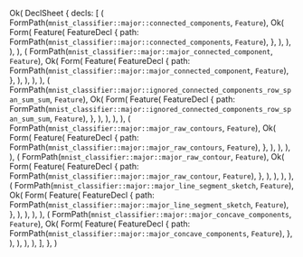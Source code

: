 Ok(
    DeclSheet {
        decls: [
            (
                FormPath(`mnist_classifier::major::connected_components`, `Feature`),
                Ok(
                    Form(
                        Feature(
                            FeatureDecl {
                                path: FormPath(`mnist_classifier::major::connected_components`, `Feature`),
                            },
                        ),
                    ),
                ),
            ),
            (
                FormPath(`mnist_classifier::major::major_connected_component`, `Feature`),
                Ok(
                    Form(
                        Feature(
                            FeatureDecl {
                                path: FormPath(`mnist_classifier::major::major_connected_component`, `Feature`),
                            },
                        ),
                    ),
                ),
            ),
            (
                FormPath(`mnist_classifier::major::ignored_connected_components_row_span_sum_sum`, `Feature`),
                Ok(
                    Form(
                        Feature(
                            FeatureDecl {
                                path: FormPath(`mnist_classifier::major::ignored_connected_components_row_span_sum_sum`, `Feature`),
                            },
                        ),
                    ),
                ),
            ),
            (
                FormPath(`mnist_classifier::major::major_raw_contours`, `Feature`),
                Ok(
                    Form(
                        Feature(
                            FeatureDecl {
                                path: FormPath(`mnist_classifier::major::major_raw_contours`, `Feature`),
                            },
                        ),
                    ),
                ),
            ),
            (
                FormPath(`mnist_classifier::major::major_raw_contour`, `Feature`),
                Ok(
                    Form(
                        Feature(
                            FeatureDecl {
                                path: FormPath(`mnist_classifier::major::major_raw_contour`, `Feature`),
                            },
                        ),
                    ),
                ),
            ),
            (
                FormPath(`mnist_classifier::major::major_line_segment_sketch`, `Feature`),
                Ok(
                    Form(
                        Feature(
                            FeatureDecl {
                                path: FormPath(`mnist_classifier::major::major_line_segment_sketch`, `Feature`),
                            },
                        ),
                    ),
                ),
            ),
            (
                FormPath(`mnist_classifier::major::major_concave_components`, `Feature`),
                Ok(
                    Form(
                        Feature(
                            FeatureDecl {
                                path: FormPath(`mnist_classifier::major::major_concave_components`, `Feature`),
                            },
                        ),
                    ),
                ),
            ),
        ],
    },
)